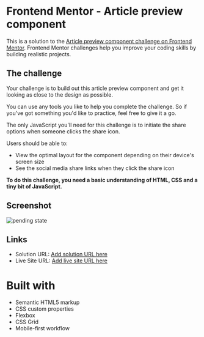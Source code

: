 # Frontend Mentor - Article preview component

This is a solution to the [Article preview component challenge on Frontend Mentor](https://www.frontendmentor.io/challenges/article-preview-component-dYBN_pYFT). Frontend Mentor challenges help you improve your coding skills by building realistic projects. 


## The challenge

Your challenge is to build out this article preview component and get it looking as close to the design as possible.

You can use any tools you like to help you complete the challenge. So if you've got something you'd like to practice, feel free to give it a go.

The only JavaScript you'll need for this challenge is to initiate the share options when someone clicks the share icon.

Users should be able to:

- View the optimal layout for the component depending on their device's screen size
- See the social media share links when they click the share icon

**To do this challenge, you need a basic understanding of HTML, CSS and a tiny bit of JavaScript.**


## Screenshot

![pending state]()


## Links

- Solution URL: [Add solution URL here](https://your-solution-url.com)
- Live Site URL: [Add live site URL here](https://your-live-site-url.com)


# Built with

- Semantic HTML5 markup
- CSS custom properties
- Flexbox
- CSS Grid
- Mobile-first workflow